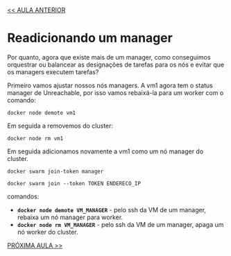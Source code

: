 [<< AULA ANTERIOR](https://github.com/pvreboucas/docker-swarm-orquestrador/blob/aula-03/aulas/07-algoritmo-de-consenso-raft.md)

# Readicionando um manager

Por quanto, agora que existe mais de um manager, como conseguimos orquestrar ou balancear as designações de tarefas para os nós e evitar que os managers executem tarefas?

Primeiro vamos ajustar nossos nós managers. A vm1 agora tem o status manager de Unreachable, por isso vamos rebaixá-la para um worker com o comando:

```docker node demote vm1```

Em seguida a removemos do cluster:

```docker node rm vm1```

Em seguida adicionamos novamente a vm1 como um nó manager do cluster.

```docker swarm join-token manager```

```docker swarm join --token TOKEN ENDERECO_IP```

comandos:

* __```docker node demote VM_MANAGER```__ - pelo ssh da VM de um manager, rebaixa um nó manager para worker.
* __```docker node rm VM_MANAGER```__ - pelo ssh da VM de um manager, apaga um nó worker do cluster.



[PRÓXIMA AULA >>](https://github.com/pvreboucas/docker-swarm-orquestrador/blob/aula-04/aulas/03-restringindo-nos.md)
